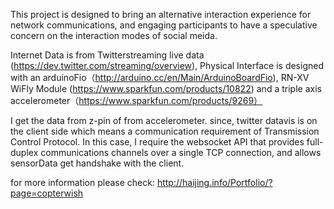 This project is designed to bring an alternative interaction experience for network communications, and engaging participants to have a speculative concern on the interaction modes of social meida.



Internet Data is from Twitterstreaming live data (https://dev.twitter.com/streaming/overview),
Physical Interface is designed with an arduinoFio（http://arduino.cc/en/Main/ArduinoBoardFio), RN-XV WiFly Module (https://www.sparkfun.com/products/10822) and a triple axis accelerometer（https://www.sparkfun.com/products/9269） 

I get the data from z-pin of from accelerometer. since, twitter datavis is on the client side which means a communication requirement of Transmission Control Protocol. In this case, I require the websocket API that provides full-duplex communications channels over a single TCP connection, and allows sensorData get handshake with the client.


for more information please check:
http://haijing.info/Portfolio/?page=copterwish
